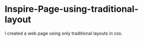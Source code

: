 # Inspire-Page-using-traditional-layout
I created a web page using only traditional layouts in css.
